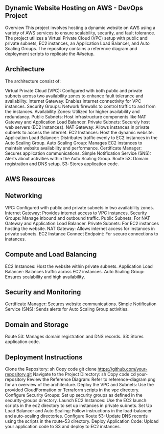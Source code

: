 ## Dynamic Website Hosting on AWS - DevOps Project
Overview
This project involves hosting a dynamic website on AWS using a variety of AWS services to ensure scalability, security, and fault tolerance. The project utilizes a Virtual Private Cloud (VPC) setup with public and private subnets, EC2 instances, an Application Load Balancer, and Auto Scaling Groups. The repository contains a reference diagram and deployment scripts to replicate the ##setup.

## Architecture

The architecture consist of: 

Virtual Private Cloud (VPC): Configured with both public and private subnets across two availability zones to enhance fault tolerance and availability.
Internet Gateway: Enables internet connectivity for VPC instances.
Security Groups: Network firewalls to control traffic to and from the instances.
Availability Zones: Utilized for higher availability and redundancy.
Public Subnets: Host infrastructure components like NAT Gateway and Application Load Balancer.
Private Subnets: Securely host web servers (EC2 instances).
NAT Gateway: Allows instances in private subnets to access the internet.
EC2 Instances: Host the dynamic website.
Application Load Balancer: Distributes traffic evenly to EC2 instances in the Auto Scaling Group.
Auto Scaling Group: Manages EC2 instances to maintain website availability and performance.
Certificate Manager: Secures application communications.
Simple Notification Service (SNS): Alerts about activities within the Auto Scaling Group.
Route 53: Domain registration and DNS setup.
S3: Stores application code.
## AWS Resources

## Networking 
VPC: Configured with public and private subnets in two availability zones.
Internet Gateway: Provides internet access to VPC instances.
Security Groups: Manage inbound and outbound traffic.
Public Subnets: For NAT Gateway and Application Load Balancer.
Private Subnets: For EC2 instances hosting the website.
NAT Gateway: Allows internet access for instances in private subnets.
EC2 Instance Connect Endpoint: For secure connections to instances.
## Compute and Load Balancing
EC2 Instances: Host the website within private subnets.
Application Load Balancer: Balances traffic across EC2 instances.
Auto Scaling Group: Ensures scalability and high availability.
## Security and Monitoring
Certificate Manager: Secures website communications.
Simple Notification Service (SNS): Sends alerts for Auto Scaling Group activities.
## Domain and Storage
Route 53: Manages domain registration and DNS records.
S3: Stores application code.
## Deployment Instructions
Clone the Repository:
sh
Copy code
git clone https://github.com/your-repository.git
Navigate to the Project Directory:
sh
Copy code
cd your-repository
Review the Reference Diagram:
Refer to reference-diagram.png for an overview of the architecture.
Deploy the VPC and Subnets:
Use the provided CloudFormation or Terraform scripts in the vpc directory.
Configure Security Groups:
Set up security groups as defined in the security-groups directory.
Launch EC2 Instances:
Use the EC2 launch scripts in the ec2 directory to set up instances in private subnets.
Set Up Load Balancer and Auto Scaling:
Follow instructions in the load-balancer and auto-scaling directories.
Configure Route 53:
Update DNS records using the scripts in the route-53 directory.
Deploy Application Code:
Upload your application code to S3 and deploy to EC2 instances.
